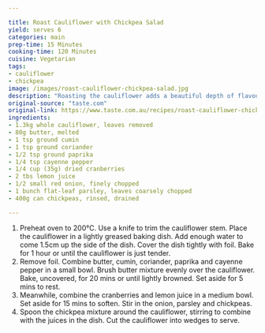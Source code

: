 ```yaml
---

title: Roast Cauliflower with Chickpea Salad
yield: serves 6
categories: main
prep-time: 15 Minutes
cooking-time: 120 Minutes
cuisine: Vegetarian
tags:
- cauliflower
- chickpea
image: /images/roast-cauliflower-chickpea-salad.jpg
description: "Roasting the cauliflower adds a beautiful depth of flavour and provides a 'wow' factor."
original-source: "taste.com"
original-link: https://www.taste.com.au/recipes/roast-cauliflower-chickpea-salad-recipe/rb2vrd05
ingredients:
- 1.3kg whole cauliflower, leaves removed
- 80g butter, melted
- 1 tsp ground cumin
- 1 tsp ground coriander
- 1/2 tsp ground paprika
- 1/4 tsp cayenne pepper
- 1/4 cup (35g) dried cranberries
- 2 tbs lemon juice
- 1/2 small red onion, finely chopped
- 1 bunch flat-leaf parsley, leaves coarsely chopped
- 400g can chickpeas, rinsed, drained

---
```


1. Preheat oven to 200°C. Use a knife to trim the cauliflower stem. Place the cauliflower in a lightly greased baking dish. Add enough water to come 1.5cm up the side of the dish. Cover the dish tightly with foil. Bake for 1 hour or until the cauliflower is just tender.
2. Remove foil. Combine butter, cumin, coriander, paprika and cayenne pepper in a small bowl. Brush butter mixture evenly over the cauliflower. Bake, uncovered, for 20 mins or until lightly browned. Set aside for 5 mins to rest.
3. Meanwhile, combine the cranberries and lemon juice in a medium bowl. Set aside for 15 mins to soften. Stir in the onion, parsley and chickpeas.
4. Spoon the chickpea mixture around the cauliflower, stirring to combine with the juices in the dish. Cut the cauliflower into wedges to serve.
